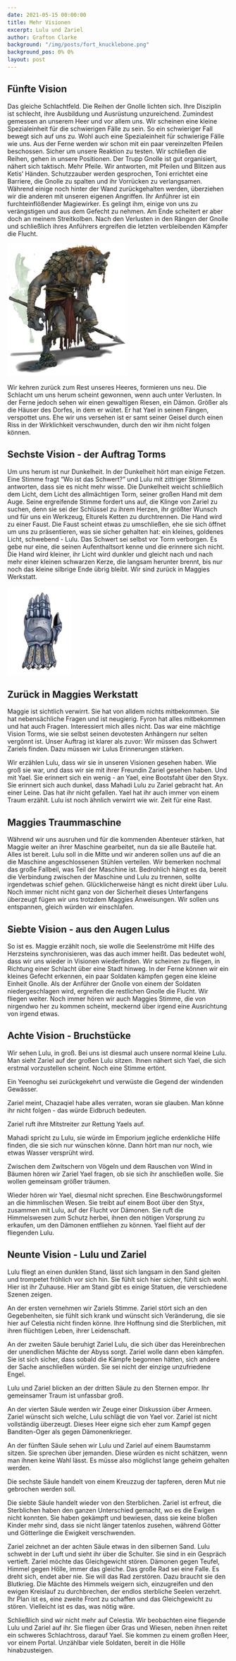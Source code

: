 ```yaml
---
date: 2021-05-15 00:00:00
title: Mehr Visionen
excerpt: Lulu und Zariel
author: Grafton Clarke
background: "/img/posts/fort_knucklebone.png"
background_pos: 0% 0%
layout: post
---
```


## Fünfte Vision

Das gleiche Schlachtfeld. Die Reihen der Gnolle lichten sich. Ihre Disziplin ist
schlecht, ihre Ausbildung und Ausrüstung unzureichend. Zumindest gemessen an
unserem Heer und vor allem uns. Wir scheinen eine kleine Spezialeinheit für die
schwierigen Fälle zu sein. So ein schwieriger Fall bewegt sich auf uns zu. Wohl
auch eine Spezialeinheit für schwierige Fälle wie uns. Aus der Ferne werden wir
schon mit ein paar vereinzelten Pfeilen beschossen. Sicher um unsere Reaktion zu
testen. Wir schließen die Reihen, gehen in unsere Positionen. Der Trupp Gnolle
ist gut organisiert, nähert sich taktisch. Mehr Pfeile. Wir antworten, mit
Pfeilen und Blitzen aus Ketis’ Händen. Schutzzauber werden gesprochen, Toni
errichtet eine Barriere, die Gnolle zu spalten und ihr Vorrücken zu
verlangsamen. Während einige noch hinter der Wand zurückgehalten werden,
überziehen wir die anderen mit unseren eigenen Angriffen. Ihr Anführer ist ein
furchteinflößender Magiewirker. Es gelingt ihm, einige von uns zu verängstigen
und aus dem Gefecht zu nehmen. Am Ende scheitert er aber doch an meinem
Streitkolben. Nach den Verlusten in den Rängen der Gnolle und schließlich ihres
Anführers ergreifen die letzten verbleibenden Kämpfer die Flucht.

![Gnoll](/img/posts/gnoll.png)

Wir kehren zurück zum Rest unseres Heeres, formieren uns neu. Die Schlacht um
uns herum scheint gewonnen, wenn auch unter Verlusten. In der Ferne jedoch sehen
wir einen gewaltigen Riesen, ein Dämon. Größer als die Häuser des Dorfes, in dem
er wütet. Er hat Yael in seinen Fängen, verspottet uns. Ehe wir uns versehen ist
er samt seiner Geisel durch einen Riss in der Wirklichkeit verschwunden, durch
den wir ihm nicht folgen können.

## Sechste Vision - der Auftrag Torms

Um uns herum ist nur Dunkelheit. In der Dunkelheit hört man einige Fetzen. Eine
Stimme fragt “Wo ist das Schwert?” und Lulu mit zittriger Stimme antworten, dass
sie es nicht mehr wisse. Die Dunkelheit weicht schließlich dem Licht, dem Licht
des allmächtigen Torm, seiner großen Hand mit dem Auge. Seine ergreifende Stimme
fordert uns auf, die Klinge von Zariel zu suchen, denn sie sei der Schlüssel zu
ihrem Herzen, ihr größter Wunsch und für uns ein Werkzeug, Elturels Ketten zu
durchtrennen. Die Hand wird zu einer Faust. Die Faust scheint etwas zu
umschließen, ehe sie sich öffnet um uns zu präsentieren, was sie sicher gehalten
hat: ein kleines, goldenes Licht, schwebend - Lulu. Das Schwert sei selbst vor
Torm verborgen. Es gebe nur eine, die seinen Aufenthaltsort kenne und die
erinnere sich nicht. Die Hand wird kleiner, ihr Licht wird dunkler und gleicht
nach und nach mehr einer kleinen schwarzen Kerze, die langsam herunter brennt,
bis nur noch das kleine silbrige Ende übrig bleibt. Wir sind zurück in Maggies
Werkstatt.

![Symbol Torms](/img/posts/torm_symbol.png)

## Zurück in Maggies Werkstatt

Maggie ist sichtlich verwirrt. Sie hat von alldem nichts mitbekommen. Sie hat
nebensächliche Fragen und ist neugierig. Fyron hat alles mitbekommen und hat
auch Fragen. Interessiert mich alles nicht. Das war eine mächtige Vision Torms,
wie sie selbst seinen devotesten Anhängern nur selten vergönnt ist. Unser
Auftrag ist klarer als zuvor: Wir müssen das Schwert Zariels finden. Dazu müssen
wir Lulus Erinnerungen stärken.

Wir erzählen Lulu, dass wir sie in unseren Visionen gesehen haben. Wie groß sie
war, und dass wir sie mit ihrer Freundin Zariel gesehen haben. Und mit Yael. Sie
erinnert sich ein wenig - an Yael, eine Bootsfaht über den Styx. Sie erinnert
sich auch dunkel, dass Mahadi Lulu zu Zariel gebracht hat. An einer Leine. Das
hat ihr nicht gefallen. Yael hat ihr auch immer von einem Traum erzählt. Lulu
ist noch ähnlich verwirrt wie wir. Zeit für eine Rast.

## Maggies Traummaschine

Während wir uns ausruhen und für die kommenden Abenteuer stärken, hat Maggie
weiter an ihrer Maschine gearbeitet, nun da sie alle Bauteile hat. Alles ist
bereit. Lulu soll in die Mitte und wir anderen sollen uns auf die an die
Maschine angeschlossenen Stühlen verteilen. Wir bemerken nochmal das große
Fallbeil, was Teil der Maschine ist. Bedrohlich hängt es da, bereit die
Verbindung zwischen der Maschine und Lulu zu trennen, sollte irgendetwas schief
gehen. Glücklicherweise hängt es nicht direkt über Lulu. Noch immer nicht nicht
ganz von der Sicherheit dieses Unterfangens überzeugt fügen wir uns trotzdem
Maggies Anweisungen. Wir sollen uns entspannen, gleich würden wir einschlafen.

## Siebte Vision - aus den Augen Lulus

So ist es. Maggie erzählt noch, sie wolle die Seelenströme mit Hilfe des
Herzsteins synchronisieren, was das auch immer heißt. Das bedeutet wohl, dass
wir uns wieder in Visionen wiederfinden. Wir scheinen zu fliegen, in Richtung
einer Schlacht über eine Stadt hinweg. In der Ferne können wir ein kleines
Gefecht erkennen, ein paar Soldaten kämpfen gegen eine kleine Einheit Gnolle.
Als der Anführer der Gnolle von einem der Soldaten niedergeschlagen wird,
ergreifen die restlichen Gnolle die Flucht. Wir fliegen weiter. Noch immer hören
wir auch Maggies Stimme, die von nirgendwo her zu kommen scheint, meckernd über
irgend eine Ausrichtung von irgend etwas.

## Achte Vision - Bruchstücke

Wir sehen Lulu, in groß. Bei uns ist diesmal auch unsere normal kleine Lulu. Man
sieht Zariel auf der großen Lulu sitzen. Ihnen nähert sich Yael, die sich
erstmal vorzustellen scheint. Noch eine Stimme ertönt.

Ein Yeenoghu sei zurückgekehrt und verwüste die Gegend der windenden Gewässer.

Zariel meint, Chazaqiel habe alles verraten, woran sie glauben. Man könne ihr nicht
folgen - das würde Eidbruch bedeuten.

Zariel ruft ihre Mitstreiter zur Rettung Yaels auf.

Mahadi spricht zu Lulu, sie würde im Emporium jegliche erdenkliche Hilfe finden,
die sie sich nur wünschen könne. Dann hört man nur noch, wie etwas Wasser
versprüht wird.

Zwischen dem Zwitschern von Vögeln und dem Rauschen von Wind in Bäumen hören wir
Zariel Yael fragen, ob sie sich ihr anschließen wolle. Sie wollen gemeinsam
größer träumen.

Wieder hören wir Yael, diesmal nicht sprechen. Eine Beschwörungsformel an die
himmlischen Wesen. Sie treibt auf einem Boot über den Styx, zusammen mit Lulu,
auf der Flucht vor Dämonen. Sie ruft die Himmelswesen zum Schutz herbei, ihnen
den nötigen Vorsprung zu erkaufen, um den Dämonen entfliehen zu können. Yael
flieht auf der fliegenden Lulu.

## Neunte Vision - Lulu und Zariel

Lulu fliegt an einen dunklen Stand, lässt sich langsam in den Sand gleiten und
trompetet fröhlich vor sich hin. Sie fühlt sich hier sicher, fühlt sich wohl.
Hier ist ihr Zuhause. Hier am Stand gibt es einige Statuen, die verschiedene
Szenen zeigen.

An der ersten vernehmen wir Zariels Stimme. Zariel stört sich an den
Gegebenheiten, sie fühlt sich krank und wünscht sich Veränderung, die sie hier
auf Celestia nicht finden könne. Ihre Hoffnung sind die Sterblichen, mit ihren
flüchtigen Leben, ihrer Leidenschaft.

An der zweiten Säule beruhigt Zariel Lulu, die sich über das Hereinbrechen der
unendlichen Mächte der Abyss sorgt. Zariel wolle dann eben kämpfen. Sie ist sich
sicher, dass sobald die Kämpfe begonnen hätten, sich andere der Sache
anschließen würden. Sie sei nicht der einzige unzufriedene Engel.

Lulu und Zariel blicken an der dritten Säule zu den Sternen empor. Ihr
gemeinsamer Traum ist unfassbar groß.

An der vierten Säule werden wir Zeuge einer Diskussion über Armeen. Zariel
wünscht sich welche, Lulu schlägt die von Yael vor. Zariel ist nicht vollständig
überzeugt. Dieses Heer eigne sich eher zum Kampf gegen Banditen-Oger als gegen
Dämonenkrieger.

An der fünften Säule sehen wir Lulu und Zariel auf einem Baumstamm sitzen. Sie
sprechen über jemanden. Diese würden es nicht schätzen, wenn man ihnen keine
Wahl lässt. Es müsse also möglichst lange geheim gehalten werden.

Die sechste Säule handelt von einem Kreuzzug der tapferen, deren Mut nie
gebrochen werden soll.

Die siebte Säule handelt wieder von den Sterblichen. Zariel ist erfreut, die
Sterblichen haben den ganzen Unterschied gemacht, wo es die Ewigen nicht
konnten. Sie haben gekämpft und bewiesen, dass sie keine bloßen Kinder mehr
sind, dass sie nicht länger tatenlos zusehen, während Götter und Götterlinge die
Ewigkeit verschwenden.

Zariel zeichnet an der achten Säule etwas in den silbernen Sand. Lulu schwebt in
der Luft und sieht ihr über die Schulter. Sie sind in ein Gespräch vertieft.
Zariel möchte das Gleichgewicht stören. Dämonen gegen Teufel, Himmel gegen
Hölle, immer das gleiche. Das große Rad sei eine Falle. Es dreht sich, endet
aber nie. Sie will das Rad zerstören. Dazu braucht sie den Blutkrieg. Die Mächte
des Himmels weigern sich, einzugreifen und den ewigen Kreislauf zu durchbrechen,
der endlos sterbliche Seelen verzehrt. Ihr Plan ist es, eine zweite Front zu
schaffen und das Gleichgewicht zu stören. Vielleicht ist es das, was nötig wäre.

Schließlich sind wir nicht mehr auf Celestia. Wir beobachten eine fliegende Lulu
und Zariel auf ihr. Sie fliegen über Gras und Wiesen, neben ihnen reitet ein
schweres Schlachtross, darauf Yael. Sie kommen zu einem großen Heer, vor einem
Portal. Unzählbar viele Soldaten, bereit in die Hölle hinabzusteigen.
